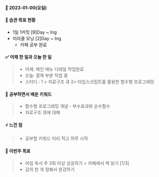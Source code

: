 #### 📆 2023-01-00(요일)

#### 🐎 습관 목표 현황

-   1일 1커밋 [9]Day ~ Ing
-   미라클 모닝 [2]Day ~ Ing
    - 카페 공부 완료
#### ✅ 어제 한 일과 오늘 한 일 
> - 어제: 메인 매뉴 디테일 작업완료  
> - 오늘: 결제 부분 작업 중 
> - 스터디 : 1 > 자료구조 큐 2> 타입스크립트를 활용한 함수형 프로그래밍

#### 🤔 공부하면서 배운 키워드

> - 함수형 프로그래밍 개념
    - 부수효과와 순수함수
> - 자료구조 큐에 대해

#### ⚡ 느낀 점

> - 공부할 키워드 미리 적고 하루 시작

#### 🎯 이번주 목표

> - 아침 독서 주 3회 이상 성공하기 > 카페에서 책 읽기 [1/3]
> - 강의 한 개 정해서 완강하기
